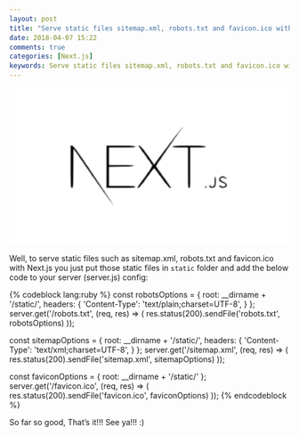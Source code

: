 ```yaml
---
layout: post
title: "Serve static files sitemap.xml, robots.txt and favicon.ico with Next.js"
date: 2018-04-07 15:22
comments: true
categories: [Next.js]
keywords: Serve static files sitemap.xml, robots.txt and favicon.ico with Next.js, React, Reactjs, Next, Nextjs, Next.js, Serve static files with Next.js, Serve static files with Next, Serve sitemap.xml with Next.js, Serve sitemap.xml with Next, Serve sitemap.xml in Next.js, Serve sitemap.xml in Next
---
```


<p>
  <img src="/images/nextjs.png" width="500" alt="Serve static files sitemap.xml, robots.txt and favicon.ico with Next.js" />
</p>

Well, to serve static files such as sitemap.xml, robots.txt and favicon.ico with Next.js you just put those static files in <code>static</code> folder and add the below code to your server (server.js) config:

{% codeblock lang:ruby %}
const robotsOptions = {
  root: __dirname + '/static/',
  headers: {
    'Content-Type': 'text/plain;charset=UTF-8',
  }
};
server.get('/robots.txt', (req, res) => (
  res.status(200).sendFile('robots.txt', robotsOptions)
));

const sitemapOptions = {
  root: __dirname + '/static/',
  headers: {
    'Content-Type': 'text/xml;charset=UTF-8',
  }
};
server.get('/sitemap.xml', (req, res) => (
  res.status(200).sendFile('sitemap.xml', sitemapOptions)
));

const faviconOptions = {
  root: __dirname + '/static/'
};
server.get('/favicon.ico', (req, res) => (
  res.status(200).sendFile('favicon.ico', faviconOptions)
));
{% endcodeblock %}

<p>
  So far so good, That’s it!!! See ya!!! :)
</p>